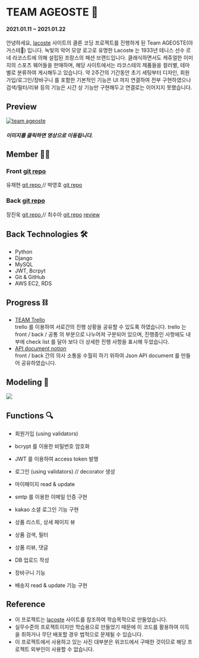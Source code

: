 # TEAM AGEOSTE 🐊
#### 2021.01.11 ~ 2021.01.22
안녕하세요, [lacoste](https://www.lacoste.com/kr/) 사이트의 클론 코딩 프로젝트를 진행하게 된 Team AGEOSTE(아거스테🐊) 입니다. 녹빛의 악어 모양 로고로 유명한 Lacoste 는 1933년 테니스 선수 르네 라코스트에 의해 설립된 프랑스의 패션 브랜드입니다. 클래식하면서도 캐쥬얼한 이미지의 스포츠 웨어들을 판매하며, 해당 사이트에서는 라코스테의 제품들을 컬러별, 테마별로 분류하여 게시해두고 있습니다. 약 2주간의 기간동안 초기 세팅부터 디자인, 회원가입/로그인/장바구니 를 포함한 기본적인 기능은 UI 까지 연결하여 전부 구현하였으나 검색/필터/리뷰 등의 기능은 시간 상 기능만 구현해두고 연결로는 이어지지 못했습니다.
## Preview
[![team ageoste](https://media.vlpt.us/images/sue517/post/65437570-e6ab-4a5f-a9a8-6da0d2bc65ee/%E1%84%89%E1%85%B3%E1%84%8F%E1%85%B3%E1%84%85%E1%85%B5%E1%86%AB%E1%84%89%E1%85%A3%E1%86%BA%202021-01-24%20%E1%84%8B%E1%85%A9%E1%84%92%E1%85%AE%205.41.27.png)](https://youtu.be/AaLQSa29Ias)
##### 이미지를 클릭하면 영상으로 이동됩니다.

## Member 🕺🏻 <br>
### Front <a href="https://github.com/wecode-bootcamp-korea/AGEOSTE-frontend"> git repo </a> <br>
유재현 <a href="https://github.com/JaehyunYoo"> git repo </a> // 박영호 <a href="https://github.com/youngho052"> git repo </a> <br>
### Back <a href="https://github.com/wecode-bootcamp-korea/AGEOSTE-backend"> git repo</a> <br>
장진욱 <a href="https://github.com/jinukix"> git repo </a> // 최수아 <a href="https://github.com/sue517"> git repo</a> <a href="https://velog.io/@sue517/1%EC%B0%A8-%ED%94%84%EB%A1%9C%EC%A0%9D%ED%8A%B8-%ED%9B%84%EA%B8%B0"> review </a> <br>

## Back Technologies 🛠
- Python
- Django
- MySQL
- JWT, Bcrpyt
- Git & GitHub
- AWS EC2, RDS

## Progress ⛓
- <a href="https://trello.com/b/IIL6vdmM/%F0%9D%92%9C%F0%9D%91%94%F0%9D%91%92%F0%9D%91%9C%F0%9D%93%88%F0%9D%93%89%F0%9D%91%92"> TEAM Trello </a> <br>
trello 를 이용하여 서로간의 진행 상황을 공유할 수 있도록 하였습니다. trello 는 front / back / 공통 의 부분으로 나누어져 구분되어 있으며, 진행중인 사항에도 내부에 check list 를 달아 보다 더 상세한 진행 사항을 표시해 두었습니다.
- <a href="https://www.notion.so/team-AGEOSTE-Json-b6664ee5935746b3a61e8a4a6e68c592"> API document notion </a> <br>
front / back 간의 의사 소통을 수월히 하기 위하여 Json API document 를 만들어 공유하였습니다. 

## Modeling 📑
<img src="https://media.vlpt.us/images/sue517/post/8ac3296a-f516-48cf-9203-2cf9c2b4d77b/%E1%84%89%E1%85%B3%E1%84%8F%E1%85%B3%E1%84%85%E1%85%B5%E1%86%AB%E1%84%89%E1%85%A3%E1%86%BA%202021-01-12%20%E1%84%8B%E1%85%A9%E1%84%92%E1%85%AE%207.24.11.png">

## Functions 🔍
- 회원가입 (using validators)
- bcrypt 를 이용한 비밀번호 암호화
- JWT 를 이용하여 access token 발행
- 로그인 (using validators) // decorator 생성
- 마이페이지 read & update
- smtp 를 이용한 이메일 인증 구현
- kakao 소셜 로그인 기능 구현

- 상품 리스트, 상세 페이지 뷰
- 상품 검색, 필터
- 상품 리뷰, 댓글
- DB 업로드 작성 

- 장바구니 기능
- 배송지 read & update 기능 구현

## Reference 

- 이 프로젝트는 [lacoste](https://www.lacoste.com/kr/) 사이트를 참조하여 학습목적으로 만들었습니다.
- 실무수준의 프로젝트이지만 학습용으로 만들었기 때문에 이 코드를 활용하여 이득을 취하거나 무단 배포할 경우 법적으로 문제될 수 있습니다.
- 이 프로젝트에서 사용하고 있는 사진 대부분은 위코드에서 구매한 것이므로 해당 프로젝트 외부인이 사용할 수 없습니다.
